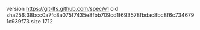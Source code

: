 version https://git-lfs.github.com/spec/v1
oid sha256:38bcc0a7fc8a075f7435e8fbb709cd1f693578fbdac8bc8f6c7346791c939f73
size 1712
